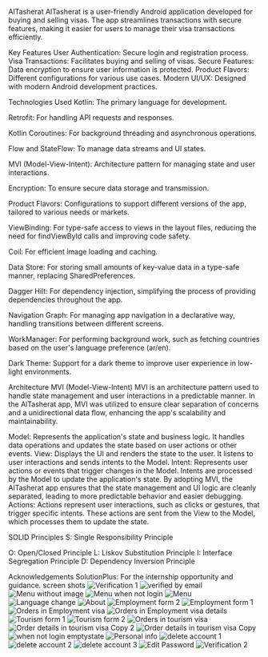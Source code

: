 AlTasherat
AlTasherat is a user-friendly Android application developed for buying and selling visas. The app streamlines transactions with secure features, making it easier for users to manage their visa transactions efficiently.

Key Features
User Authentication: Secure login and registration process.
Visa Transactions: Facilitates buying and selling of visas.
Secure Features: Data encryption to ensure user information is protected.
Product Flavors: Different configurations for various use cases.
Modern UI/UX: Designed with modern Android development practices.

Technologies Used
Kotlin: The primary language for development.

Retrofit: For handling API requests and responses.

Kotlin Coroutines: For background threading and asynchronous operations.

Flow and StateFlow: To manage data streams and UI states.

MVI (Model-View-Intent): Architecture pattern for managing state and user interactions.

Encryption: To ensure secure data storage and transmission.

Product Flavors: Configurations to support different versions of the app, tailored to various needs or markets.

ViewBinding: For type-safe access to views in the layout files, reducing the need for findViewById calls and improving code safety.

Coil: For efficient image loading and caching.

Data Store: For storing small amounts of key-value data in a type-safe manner, replacing SharedPreferences.

Dagger Hilt: For dependency injection, simplifying the process of providing dependencies throughout the app.

Navigation Graph: For managing app navigation in a declarative way, handling transitions between different screens.

WorkManager: For performing background work, such as fetching countries based on the user's language preference (ar/en).

Dark Theme: Support for a dark theme to improve user experience in low-light environments.

Architecture
MVI (Model-View-Intent)
MVI is an architecture pattern used to handle state management and user interactions in a predictable manner. In the AlTasherat app, MVI was utilized to ensure clear separation of concerns and a unidirectional data flow, enhancing the app's scalability and maintainability.

Model: Represents the application's state and business logic. It handles data operations and updates the state based on user actions or other events.
View: Displays the UI and renders the state to the user. It listens to user interactions and sends intents to the Model.
Intent: Represents user actions or events that trigger changes in the Model. Intents are processed by the Model to update the application's state.
By adopting MVI, the AlTasherat app ensures that the state management and UI logic are cleanly separated, leading to more predictable behavior and easier debugging.
Actions: Actions represent user interactions, such as clicks or gestures, that trigger specific intents. These actions are sent from the View to the Model, which processes them to update the state.

SOLID Principles
S: Single Responsibility Principle

O: Open/Closed Principle
L: Liskov Substitution Principle
I: Interface Segregation Principle
D: Dependency Inversion Principle

Acknowledgements
SolutionPlus: For the internship opportunity and guidance.
screen shots 
![Verification 1](https://github.com/user-attachments/assets/79832478-f08b-4d4e-bf39-f6085cf96eee)
![verified by email](https://github.com/user-attachments/assets/1196b471-288b-4a45-a529-b509d24dc1e8)
![Menu without image](https://github.com/user-attachments/assets/bbb0d873-400d-4580-9e9c-11486cb1e87e)
![Menu when not login](https://github.com/user-attachments/assets/610f47a0-971c-48da-bbed-d3271139c16c)
![Menu](https://github.com/user-attachments/assets/b646e7dd-986c-4b9b-8643-44b4aae24466)
![Language change](https://github.com/user-attachments/assets/664ee912-bfe4-4361-9bb0-df420c2cc7b6)
![About](https://github.com/user-attachments/assets/8a1fc6c0-f9a4-4501-8b44-3ef38d4b6007)
![Employment form 2](https://github.com/user-attachments/assets/296c1d16-8b23-4b5d-a7d6-4ab8064d6776)
![Employment form 1](https://github.com/user-attachments/assets/132509a9-9dde-4b18-bf9d-f33bb4e78492)
![Orders in Employment visa](https://github.com/user-attachments/assets/2ac57afc-fd22-4a9c-adda-4e56d3593326)
![Orders in Employment visa details](https://github.com/user-attachments/assets/066c23fc-90cb-4378-b7d1-ef3be0557bdd)
![Tourism form 1](https://github.com/user-attachments/assets/902e6e15-b56d-4291-8742-16f252279765)
![Tourism form 2](https://github.com/user-attachments/assets/f4534dd8-94df-4f56-bf4a-f23c081f1fc6)
![Orders in tourism visa](https://github.com/user-attachments/assets/1204feeb-496d-4f2e-81ea-7525c4069abe)
![Order details in tourism visa Copy 2](https://github.com/user-attachments/assets/598bfe79-fca9-4e51-88d1-07ff7e54fa0a)
![Order details in tourism visa Copy](https://github.com/user-attachments/assets/3104b050-0d1d-4b4d-ba67-2622d4a538db)
![when not login emptystate](https://github.com/user-attachments/assets/2675fa0f-9a69-4073-a31f-f9438e83fba2)
![Personal info](https://github.com/user-attachments/assets/9ddcf408-af48-421b-bdcb-4dc674c7fc73)
![delete account 1](https://github.com/user-attachments/assets/a97098f1-edc3-4dc4-8da8-085097c56c61)
![delete account 2](https://github.com/user-attachments/assets/26983ef4-9b40-4ced-b7ef-ab8d23cdb37f)
![delete account 3](https://github.com/user-attachments/assets/555a309b-ac77-4b09-b7f8-d0ba9df92f38)
![Edit Password](https://github.com/user-attachments/assets/36a19fcb-323b-443a-b4d3-ed1e38c9a741)
![Verification 2](https://github.com/user-attachments/assets/be6ecc68-2ef7-4fd3-a0c5-e1094db28b9b)

